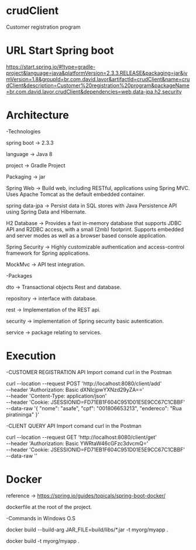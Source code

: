 # crudClient

Customer registration program

# URL Start Spring boot

https://start.spring.io/#!type=gradle-project&language=java&platformVersion=2.3.3.RELEASE&packaging=jar&jvmVersion=1.8&groupId=br.com.david.lavor&artifactId=crudClient&name=crudClient&description=Customer%20registration%20program&packageName=br.com.david.lavor.crudClient&dependencies=web,data-jpa,h2,security

# Architecture

-Technologies

spring boot -> 2.3.3

language -> Java 8

project -> Gradle Project

Packaging -> jar

Spring Web -> Build web, including RESTful, applications using Spring MVC. Uses Apache Tomcat as the default embedded container.

spring data-jpa -> Persist data in SQL stores with Java Persistence API using Spring Data and Hibernate.

H2 Database  -> Provides a fast in-memory database that supports JDBC API and R2DBC access, with a small (2mb) footprint. Supports embedded and server modes as well as a browser based console application.

Spring Security -> Highly customizable authentication and access-control framework for Spring applications.

MockMvc -> API test integration.

-Packages

dto -> Transactional objects Rest and database.

repository -> interface with database.

rest -> Implementation of the REST api.

security -> implementation of Spring security basic autentication.

service -> package relating to services.

# Execution

-CUSTOMER REGISTRATION API
Import comand curl in the Postman

curl --location --request POST 'http://localhost:8080/client/add' \
--header 'Authorization: Basic dXNlcjpwYXNzd29yZA==' \
--header 'Content-Type: application/json' \
--header 'Cookie: JSESSIONID=FD71EB1F604C951D01E5E9CC67C1CBBF' \
--data-raw '{
    "nome": "asafe",
    "cpf": "001806653213",
    "endereco": "Rua piratininga"
}'

-CLIENT QUERY API
Import comand curl in the Postman

curl --location --request GET 'http://localhost:8080/client/get' \
--header 'Authorization: Basic YWRtaW46cGFzc3dvcmQ=' \
--header 'Cookie: JSESSIONID=FD71EB1F604C951D01E5E9CC67C1CBBF' \
--data-raw ''

# Docker

reference -> https://spring.io/guides/topicals/spring-boot-docker/

dockerfile at the root of the project.

-Commands in Windows O.S

docker build --build-arg JAR_FILE=build/libs/*.jar -t myorg/myapp .

docker build -t myorg/myapp .
